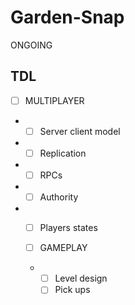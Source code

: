 # Garden-Snap
 ONGOING

 ## TDL

 - [ ] MULTIPLAYER
 - - [ ] Server client model
 - - [ ] Replication
 - - [ ] RPCs
 - - [ ] Authority
 - - [ ] Players states
   
   - [ ]  GAMEPLAY
   - - [ ]  Level design
     - [ ]  Pick ups
